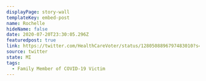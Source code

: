 ```yaml
---
displayPage: story-wall
templateKey: embed-post
name: Rochelle
hideName: false
date: 2020-07-20T23:30:05.296Z
featuredpost: true
link: https://twitter.com/HealthCareVoter/status/1280508896797483010?s=20
source: twitter
state: MI
tags:
  - Family Member of COVID-19 Victim
---
```

